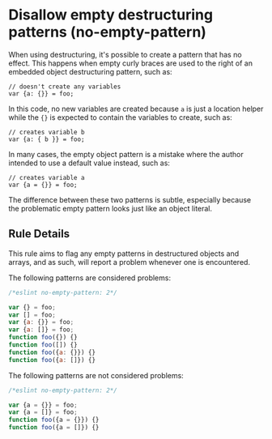 # Disallow empty destructuring patterns (no-empty-pattern)

When using destructuring, it's possible to create a pattern that has no effect. This happens when empty curly braces are used to the right of an embedded object destructuring pattern, such as:

```
// doesn't create any variables
var {a: {}} = foo;
```

In this code, no new variables are created because `a` is just a location helper while the `{}` is expected to contain the variables to create, such as:

```
// creates variable b
var {a: { b }} = foo;
```

In many cases, the empty object pattern is a mistake where the author intended to use a default value instead, such as:

```
// creates variable a
var {a = {}} = foo;
```

The difference between these two patterns is subtle, especially because the problematic empty pattern looks just like an object literal.

## Rule Details

This rule aims to flag any empty patterns in destructured objects and arrays, and as such, will report a problem whenever one is encountered.

The following patterns are considered problems:

```js
/*eslint no-empty-pattern: 2*/

var {} = foo;
var [] = foo;
var {a: {}} = foo;
var {a: []} = foo;
function foo({}) {}
function foo([]) {}
function foo({a: {}}) {}
function foo({a: []}) {}
```

The following patterns are not considered problems:

```js
/*eslint no-empty-pattern: 2*/

var {a = {}} = foo;
var {a = []} = foo;
function foo({a = {}}) {}
function foo({a = []}) {}
```
